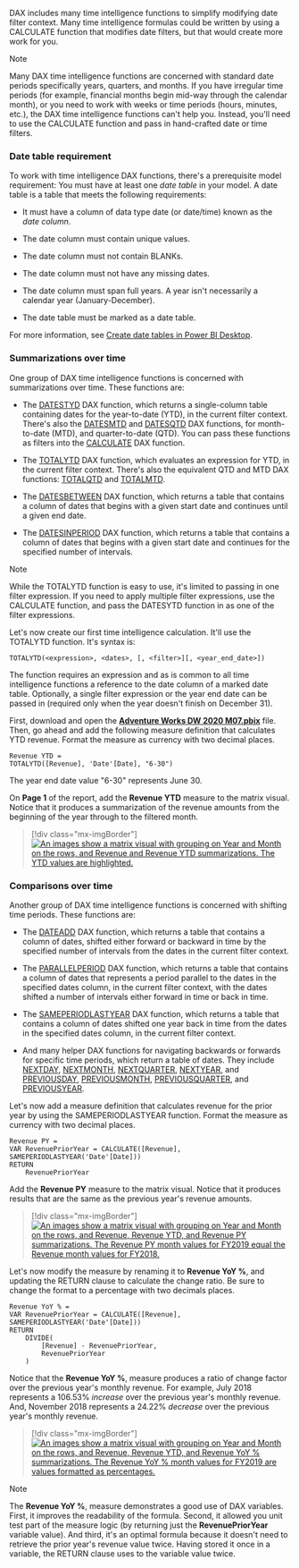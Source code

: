 DAX includes many time intelligence functions to simplify modifying date filter context. Many time intelligence formulas could be written by using a CALCULATE function that modifies date filters, but that would create more work for you.

> [!NOTE]
> Many DAX time intelligence functions are concerned with standard date periods specifically years, quarters, and months. If you have irregular time periods (for example, financial months begin mid-way through the calendar month), or you need to work with weeks or time periods (hours, minutes, etc.), the DAX time intelligence functions can't help you. Instead, you'll need to use the CALCULATE function and pass in hand-crafted date or time filters.

### Date table requirement

To work with time intelligence DAX functions, there's a prerequisite model requirement: You must have at least one *date table* in your model. A date table is a table that meets the following requirements:

-   It must have a column of data type date (or date/time) known as the *date column*.

-   The date column must contain unique values.

-   The date column must not contain BLANKs.

-   The date column must not have any missing dates.

-   The date column must span full years. A year isn't necessarily a calendar year (January-December).

-   The date table must be marked as a date table.

For more information, see [Create date tables in Power BI Desktop](https://docs.microsoft.com/power-bi/guidance/model-date-tables/?azure-portal=true).

### Summarizations over time

One group of DAX time intelligence functions is concerned with summarizations over time. These functions are:

-   The [DATESTYD](https://docs.microsoft.com/dax/datesytd-function-dax/?azure-portal=true) DAX function, which returns a single-column table containing dates for the year-to-date (YTD), in the current filter context. There's also the [DATESMTD](https://docs.microsoft.com/dax/datesmtd-function-dax/?azure-portal=true) and [DATESQTD](https://docs.microsoft.com/dax/datesqtd-function-dax/?azure-portal=true) DAX functions, for month-to-date (MTD), and quarter-to-date (QTD). You can pass these functions as filters into the [CALCULATE](https://docs.microsoft.com/dax/calculate-function-dax/?azure-portal=true) DAX function.

-   The [TOTALYTD](https://docs.microsoft.com/dax/totalytd-function-dax/?azure-portal=true) DAX function, which evaluates an expression for YTD, in the current filter context. There's also the equivalent QTD and MTD DAX functions: [TOTALQTD](https://docs.microsoft.com/dax/totalqtd-function-dax/?azure-portal=true) and [TOTALMTD](https://docs.microsoft.com/dax/totalmtd-function-dax/?azure-portal=true).

-   The [DATESBETWEEN](https://docs.microsoft.com/dax/datesbetween-function-dax/?azure-portal=true) DAX function, which returns a table that contains a column of dates that begins with a given start date and continues until a given end date.

-   The [DATESINPERIOD](https://docs.microsoft.com/dax/datesinperiod-function-dax/?azure-portal=true) DAX function, which returns a table that contains a column of dates that begins with a given start date and continues for the specified number of intervals.

> [!NOTE]
> While the TOTALYTD function is easy to use, it's limited to passing in one filter expression. If you need to apply multiple filter expressions, use the CALCULATE function, and pass the DATESYTD function in as one of the filter expressions.

Let's now create our first time intelligence calculation. It'll use the TOTALYTD function. It's syntax is:

```dax
TOTALYTD(<expression>, <dates>, [, <filter>][, <year_end_date>])
```

The function requires an expression and as is common to all time intelligence functions a reference to the date column of a marked date table. Optionally, a single filter expression or the year end date can be passed in (required only when the year doesn't finish on December 31).

First, download and open the [**Adventure Works DW 2020 M07.pbix**](https://github.com/MicrosoftDocs/mslearn-dax-power-bi/raw/main/activities/Adventure%20Works%20DW%202020%20M07.pbix) file. Then, go ahead and add the following measure definition that calculates YTD revenue. Format the measure as currency with two decimal places.

```dax
Revenue YTD =
TOTALYTD([Revenue], 'Date'[Date], "6-30")
```

The year end date value "6-30" represents June 30.

On **Page 1** of the report, add the **Revenue YTD** measure to the matrix visual. Notice that it produces a summarization of the revenue amounts from the beginning of the year through to the filtered month.

> [!div class="mx-imgBorder"]
> [![An images show a matrix visual with grouping on Year and Month on the rows, and Revenue and Revenue YTD summarizations. The YTD values are highlighted.](../media/dax-matrix-revenue-ytd-activity-ssm.png)](../media/dax-matrix-revenue-ytd-activity-ssm.png#lightbox)

### Comparisons over time

Another group of DAX time intelligence functions is concerned with shifting time periods. These functions are:

-   The [DATEADD](https://docs.microsoft.com/dax/dateadd-function-dax/?azure-portal=true) DAX function, which returns a table that contains a column of dates, shifted either forward or backward in time by the specified number of intervals from the dates in the current filter context.

-   The [PARALLELPERIOD](https://docs.microsoft.com/dax/parallelperiod-function-dax/?azure-portal=true) DAX function, which returns a table that contains a column of dates that represents a period parallel to the dates in the specified dates column, in the current filter context, with the dates shifted a number of intervals either forward in time or back in time.

-   The [SAMEPERIODLASTYEAR](https://docs.microsoft.com/dax/sameperiodlastyear-function-dax/?azure-portal=true) DAX function, which returns a table that contains a column of dates shifted one year back in time from the dates in the specified dates column, in the current filter context.

-   And many helper DAX functions for navigating backwards or forwards for specific time periods, which return a table of dates. They include [NEXTDAY](https://docs.microsoft.com/dax/nextday-function-dax/?azure-portal=true), [NEXTMONTH](https://docs.microsoft.com/dax/nextmonth-function-dax/?azure-portal=true), [NEXTQUARTER](https://docs.microsoft.com/dax/nextquarter-function-dax/?azure-portal=true), [NEXTYEAR](https://docs.microsoft.com/dax/nextyear-function-dax/?azure-portal=true), and [PREVIOUSDAY](https://docs.microsoft.com/dax/previousday-function-dax/?azure-portal=true), [PREVIOUSMONTH](https://docs.microsoft.com/dax/previousmonth-function-dax/?azure-portal=true), [PREVIOUSQUARTER](https://docs.microsoft.com/dax/previousquarter-function-dax/?azure-portal=true), and [PREVIOUSYEAR](https://docs.microsoft.com/dax/previousyear-function-dax/?azure-portal=true).

Let's now add a measure definition that calculates revenue for the prior year by using the SAMEPERIODLASTYEAR function. Format the measure as currency with two decimal places.

```dax
Revenue PY =
VAR RevenuePriorYear = CALCULATE([Revenue], SAMEPERIODLASTYEAR('Date'[Date]))
RETURN
	RevenuePriorYear
```

Add the **Revenue PY** measure to the matrix visual. Notice that it produces results that are the same as the previous year's revenue amounts.

> [!div class="mx-imgBorder"]
> [![An images show a matrix visual with grouping on Year and Month on the rows, and Revenue, Revenue YTD, and Revenue PY summarizations. The Revenue PY month values for FY2019 equal the Revenue month values for FY2018.](../media/dax-matrix-revenue-py-ssm.png)](../media/dax-matrix-revenue-py-ssm.png#lightbox)

Let's now modify the measure by renaming it to **Revenue YoY %**, and updating the RETURN clause to calculate the change ratio. Be sure to change the format to a percentage with two decimals places.

```dax
Revenue YoY % =
VAR RevenuePriorYear = CALCULATE([Revenue], SAMEPERIODLASTYEAR('Date'[Date]))
RETURN
	DIVIDE(
		[Revenue] - RevenuePriorYear,
		RevenuePriorYear
	)
```

Notice that the **Revenue YoY %**, measure produces a ratio of change factor over the previous year's monthly revenue. For example, July 2018 represents a 106.53% *increase* over the previous year's monthly revenue. And, November 2018 represents a 24.22% *decrease* over the previous year's monthly revenue.

> [!div class="mx-imgBorder"]
> [![An images show a matrix visual with grouping on Year and Month on the rows, and Revenue, Revenue YTD, and Revenue YoY % summarizations. The Revenue YoY % month values for FY2019 are values formatted as percentages.](../media/dax-matrix-revenue-yoy-ssm.png)](../media/dax-matrix-revenue-yoy-ssm.png#lightbox)

> [!NOTE]
> The **Revenue YoY %**, measure demonstrates a good use of DAX variables. First, it improves the readability of the formula. Second, it allowed you unit test part of the measure logic (by returning just the **RevenuePriorYear** variable value). And third, it's an optimal formula because it doesn't need to retrieve the prior year's revenue value twice. Having stored it once in a variable, the RETURN clause uses to the variable value twice.